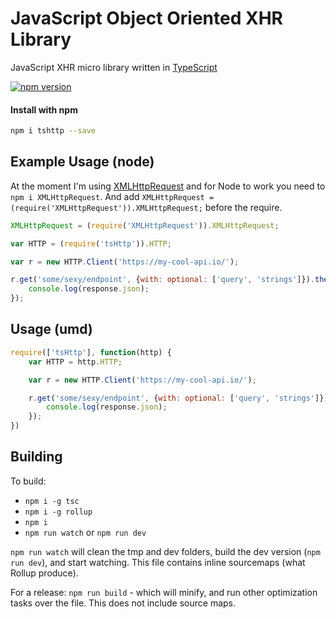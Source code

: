 JavaScript Object Oriented XHR Library
======================================
JavaScript XHR micro library written in [TypeScript](https://github.com/Microsoft/TypeScript)

[![npm version](https://badge.fury.io/js/tshttp.svg)](https://badge.fury.io/js/tshttp)

#### Install with npm
```sh
npm i tshttp --save
```

## Example Usage (node)
At the moment I'm using [XMLHttpRequest](https://developer.mozilla.org/en-US/docs/Web/API/XMLHttpRequest) and for Node to work you need to `npm i XMLHttpRequest`. And add `XMLHttpRequest = (require('XMLHttpRequest')).XMLHttpRequest;` before the require.

```JavaScript
XMLHttpRequest = (require('XMLHttpRequest')).XMLHttpRequest;

var HTTP = (require('tsHttp')).HTTP;

var r = new HTTP.Client('https://my-cool-api.io/');

r.get('some/sexy/endpoint', {with: optional: ['query', 'strings']}).then(function(response) {
	console.log(response.json);
});
```

## Usage (umd)
```JavaScript
require(['tsHttp'], function(http) {
	var HTTP = http.HTTP;

	var r = new HTTP.Client('https://my-cool-api.io/');

	r.get('some/sexy/endpoint', {with: optional: ['query', 'strings']}).then(function(response) {
		console.log(response.json);
	});
})
```

## Building

To build:
- `npm i -g tsc`
- `npm i -g rollup`
- `npm i`
- `npm run watch` or `npm run dev`

`npm run watch` will clean the tmp and dev folders, build the dev version (`npm run dev`), and start watching. This file contains inline sourcemaps (what Rollup produce).

For a release: `npm run build` - which will minify, and run other optimization tasks over the file. This does not include source maps.
